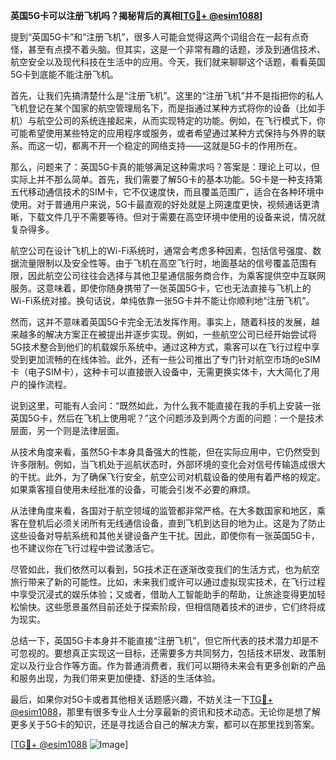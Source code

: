**英国5G卡可以注册飞机吗？揭秘背后的真相[[TG💪+ @esim1088](https://t.me/s/esim1088)]**

提到“英国5G卡”和“注册飞机”，很多人可能会觉得这两个词组合在一起有点奇怪，甚至有点摸不着头脑。但其实，这是一个非常有趣的话题，涉及到通信技术、航空安全以及现代科技在生活中的应用。今天，我们就来聊聊这个话题，看看英国5G卡到底能不能注册飞机。

首先，让我们先搞清楚什么是“注册飞机”。这里的“注册飞机”并不是指把你的私人飞机登记在某个国家的航空管理局名下，而是指通过某种方式将你的设备（比如手机）与航空公司的系统连接起来，从而实现特定的功能。例如，在飞行模式下，你可能希望使用某些特定的应用程序或服务，或者希望通过某种方式保持与外界的联系。而这一切，都离不开一个稳定的网络支持——这就是5G卡的作用所在。

那么，问题来了：英国5G卡真的能够满足这种需求吗？答案是：理论上可以，但实际上并不那么简单。首先，我们需要了解5G卡的基本功能。5G卡是一种支持第五代移动通信技术的SIM卡，它不仅速度快，而且覆盖范围广，适合在各种环境中使用。对于普通用户来说，5G卡最直观的好处就是上网速度更快，视频通话更清晰，下载文件几乎不需要等待。但对于需要在高空环境中使用的设备来说，情况就复杂得多。

航空公司在设计飞机上的Wi-Fi系统时，通常会考虑多种因素，包括信号强度、数据流量限制以及安全性等。由于飞机在高空飞行时，地面基站的信号覆盖范围有限，因此航空公司往往会选择与其他卫星通信服务商合作，为乘客提供空中互联网服务。这意味着，即使你随身携带了一张英国5G卡，它也无法直接与飞机上的Wi-Fi系统对接。换句话说，单纯依靠一张5G卡并不能让你顺利地“注册飞机”。

然而，这并不意味着英国5G卡完全无法发挥作用。事实上，随着科技的发展，越来越多的解决方案正在被提出并逐步实现。例如，一些航空公司已经开始尝试将5G技术整合到他们的机载娱乐系统中。通过这种方式，乘客可以在飞行过程中享受到更加流畅的在线体验。此外，还有一些公司推出了专门针对航空市场的eSIM卡（电子SIM卡），这种卡可以直接嵌入设备中，无需更换实体卡，大大简化了用户的操作流程。

说到这里，可能有人会问：“既然如此，为什么我不能直接在我的手机上安装一张英国5G卡，然后在飞机上使用呢？”这个问题涉及到两个方面的问题：一个是技术层面，另一个则是法律层面。

从技术角度来看，虽然5G卡本身具备强大的性能，但在实际应用中，它仍然受到许多限制。例如，当飞机处于巡航状态时，外部环境的变化会对信号传输造成很大的干扰。此外，为了确保飞行安全，航空公司对机载设备的使用有着严格的规定。如果乘客擅自使用未经批准的设备，可能会引发不必要的麻烦。

从法律角度来看，各国对于航空领域的监管都非常严格。在大多数国家和地区，乘客在登机后必须关闭所有无线通信设备，直到飞机到达目的地为止。这是为了防止这些设备对导航系统和其他关键设备产生干扰。因此，即使你有一张英国5G卡，也不建议你在飞行过程中尝试激活它。

尽管如此，我们依然可以看到，5G技术正在逐渐改变我们的生活方式，也为航空旅行带来了新的可能性。比如，未来我们或许可以通过虚拟现实技术，在飞行过程中享受沉浸式的娱乐体验；又或者，借助人工智能助手的帮助，让旅途变得更加轻松愉快。这些愿景虽然目前还处于探索阶段，但相信随着技术的进步，它们终将成为现实。

总结一下，英国5G卡本身并不能直接“注册飞机”，但它所代表的技术潜力却是不可忽视的。要想真正实现这一目标，还需要多方共同努力，包括技术研发、政策制定以及行业合作等方面。作为普通消费者，我们可以期待未来会有更多创新的产品和服务出现，为我们带来更加便捷、舒适的生活体验。

最后，如果你对5G卡或者其他相关话题感兴趣，不妨关注一下[TG💪+ @esim1088](https://t.me/s/esim1088)，那里有很多专业人士分享最新的资讯和技术动态。无论你是想了解更多关于5G卡的知识，还是寻找适合自己的解决方案，都可以在那里找到答案。

[[TG💪+ @esim1088](https://t.me/s/esim1088) ![Image](https://i.postimg.cc/4NQfJmqS/Snipaste-2025-05-13-00-14-12.png)]